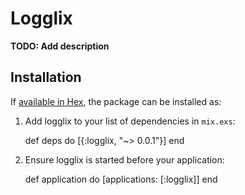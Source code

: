 # Logglix

**TODO: Add description**

## Installation

If [available in Hex](https://hex.pm/docs/publish), the package can be installed as:

  1. Add logglix to your list of dependencies in `mix.exs`:

        def deps do
          [{:logglix, "~> 0.0.1"}]
        end

  2. Ensure logglix is started before your application:

        def application do
          [applications: [:logglix]]
        end

